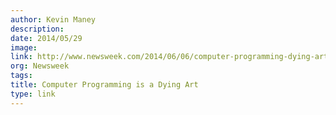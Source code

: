 ```yaml
---
author: Kevin Maney
description:
date: 2014/05/29
image:
link: http://www.newsweek.com/2014/06/06/computer-programming-dying-art-252618.html
org: Newsweek
tags:
title: Computer Programming is a Dying Art
type: link
---
```

